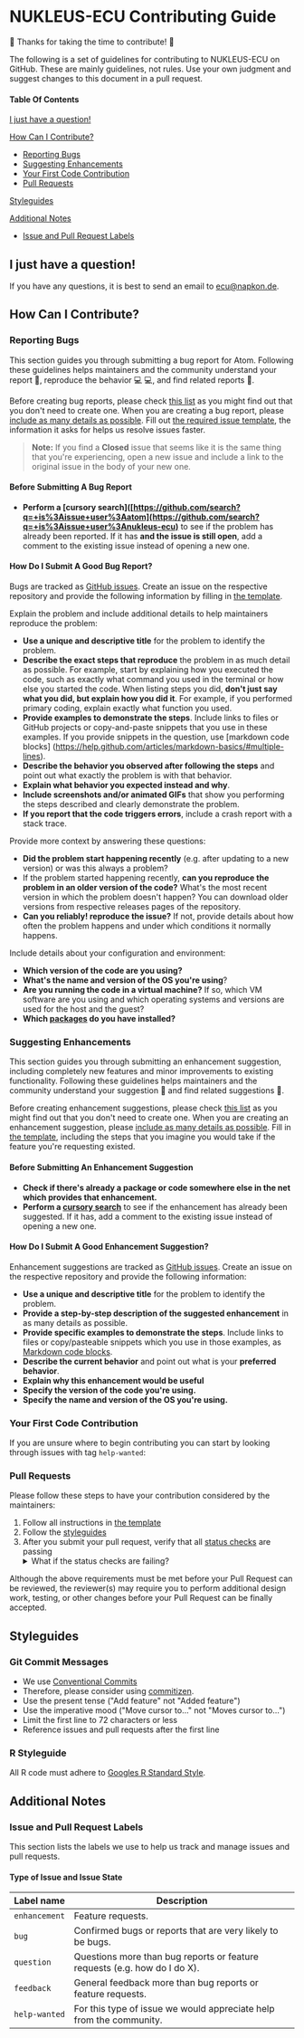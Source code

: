 # NUKLEUS-ECU Contributing Guide

:tada: Thanks for taking the time to contribute! :tada:

The following is a set of guidelines for contributing to NUKLEUS-ECU on GitHub. 
These are mainly guidelines, not rules. Use your own judgment and suggest changes to this document in a pull request.

#### Table Of Contents

[I just have a question!](#i-just-have-a-question)

[How Can I Contribute?](#how-can-i-contribute)
  * [Reporting Bugs](#reporting-bugs)
  * [Suggesting Enhancements](#suggesting-enhancements)
  * [Your First Code Contribution](#your-first-code-contribution)
  * [Pull Requests](#pull-requests)

[Styleguides](#styleguides)

[Additional Notes](#additional-notes)
  * [Issue and Pull Request Labels](#issue-and-pull-request-labels)


## I just have a question!

If you have any questions, it is best to send an email to ecu@napkon.de.

## How Can I Contribute?

### Reporting Bugs

This section guides you through submitting a bug report for Atom. Following these guidelines helps maintainers and the community understand your report :pencil:, reproduce the behavior :computer: :computer:, and find related reports :mag_right:.

Before creating bug reports, please check [this list](#before-submitting-a-bug-report) as you might find out that you don't need to create one. When you are creating a bug report, please [include as many details as possible](#how-do-i-submit-a-good-bug-report). Fill out [the required issue template](ISSUE_TEMPLATE.md), the information it asks for helps us resolve issues faster.

> **Note:** If you find a **Closed** issue that seems like it is the same thing that you're experiencing, open a new issue and include a link to the original issue in the body of your new one.

#### Before Submitting A Bug Report

* **Perform a [cursory search]([https://github.com/search?q=+is%3Aissue+user%3Aatom](https://github.com/search?q=+is%3Aissue+user%3Anukleus-ecu)** to see if the problem has already been reported. If it has **and the issue is still open**, add a comment to the existing issue instead of opening a new one.

#### How Do I Submit A Good Bug Report?

Bugs are tracked as [GitHub issues](https://guides.github.com/features/issues/). Create an issue on the respective repository and provide the following information by filling in [the template](ISSUE_TEMPLATE.md).

Explain the problem and include additional details to help maintainers reproduce the problem:

* **Use a unique and descriptive title** for the problem to identify the problem.
* **Describe the exact steps that reproduce** the problem in as much detail as possible. For example, start by explaining how you executed the code, such as exactly what command you used in the terminal or how else you started the code. When listing steps you did, **don't just say what you did, but explain how you did it**. For example, if you performed primary coding, explain exactly what function you used.
* **Provide examples to demonstrate the steps**. Include links to files or GitHub projects or copy-and-paste snippets that you use in these examples. If you provide snippets in the question, use [markdown code blocks] (https://help.github.com/articles/markdown-basics/#multiple-lines).
* **Describe the behavior you observed after following the steps** and point out what exactly the problem is with that behavior.
* **Explain what behavior you expected instead and why**.
* **Include screenshots and/or animated GIFs** that show you performing the steps described and clearly demonstrate the problem.
* **If you report that the code triggers errors**, include a crash report with a stack trace. 

Provide more context by answering these questions:

* **Did the problem start happening recently** (e.g. after updating to a new version) or was this always a problem?
* If the problem started happening recently, **can you reproduce the problem in an older version of the code?** What's the most recent version in which the problem doesn't happen? You can download older versions from respective releases pages of the repository.
* **Can you reliably! reproduce the issue?** If not, provide details about how often the problem happens and under which conditions it normally happens.

Include details about your configuration and environment:

* **Which version of the code are you using?**
* **What's the name and version of the OS you're using**?
* **Are you running the code in a virtual machine?** If so, which VM software are you using and which operating systems and versions are used for the host and the guest?
* **Which [packages](#atom-and-packages) do you have installed?**

### Suggesting Enhancements

This section guides you through submitting an enhancement suggestion, including completely new features and minor improvements to existing functionality. Following these guidelines helps maintainers and the community understand your suggestion :pencil: and find related suggestions :mag_right:.

Before creating enhancement suggestions, please check [this list](#before-submitting-an-enhancement-suggestion) as you might find out that you don't need to create one. When you are creating an enhancement suggestion, please [include as many details as possible](#how-do-i-submit-a-good-enhancement-suggestion). Fill in [the template](ISSUE_TEMPLATE.md), including the steps that you imagine you would take if the feature you're requesting existed.

#### Before Submitting An Enhancement Suggestion

* **Check if there's already a package or code somewhere else in the net which provides that enhancement.**
* **Perform a [cursory search](https://github.com/search?q=+is%3Aissue+user%3Anukleus-ecu)** to see if the enhancement has already been suggested. If it has, add a comment to the existing issue instead of opening a new one.

#### How Do I Submit A Good Enhancement Suggestion?

Enhancement suggestions are tracked as [GitHub issues](https://guides.github.com/features/issues/). Create an issue on the respective repository and provide the following information:

* **Use a unique and descriptive title** for the problem to identify the problem.
* **Provide a step-by-step description of the suggested enhancement** in as many details as possible.
* **Provide specific examples to demonstrate the steps**. Include links to files or copy/pasteable snippets which you use in those examples, as [Markdown code blocks](https://help.github.com/articles/markdown-basics/#multiple-lines).
* **Describe the current behavior** and point out what is your **preferred behavior**.
* **Explain why this enhancement would be useful**
* **Specify the version of the code you're using.**
* **Specify the name and version of the OS you're using.**

### Your First Code Contribution

If you are unsure where to begin contributing you can start by looking through issues with tag `help-wanted`:

### Pull Requests

Please follow these steps to have your contribution considered by the maintainers:

1. Follow all instructions in [the template](PULL_REQUEST_TEMPLATE.md)
2. Follow the [styleguides](#styleguides)
3. After you submit your pull request, verify that all [status checks](https://help.github.com/articles/about-status-checks/) are passing <details><summary>What if the status checks are failing?</summary>If a status check fails and you believe the error is unrelated to your change, please leave a comment on the pull request explaining why you believe the error is unrelated. A maintainer will re-run the status check for you. If we conclude that the error was a false positive, then we will open a message to track the issue with our status check suite.</details>

Although the above requirements must be met before your Pull Request can be reviewed, the reviewer(s) may require you to perform additional design work, testing, or other changes before your Pull Request can be finally accepted.

## Styleguides

### Git Commit Messages

* We use [Conventional Commits](https://www.conventionalcommits.org/en/v1.0.0/)
* Therefore, please consider using [commitizen](https://github.com/commitizen/cz-cli).
* Use the present tense ("Add feature" not "Added feature")
* Use the imperative mood ("Move cursor to..." not "Moves cursor to...")
* Limit the first line to 72 characters or less
* Reference issues and pull requests after the first line

### R Styleguide

All R code must adhere to [Googles R Standard Style](https://google.github.io/styleguide/Rguide.html).


## Additional Notes

### Issue and Pull Request Labels

This section lists the labels we use to help us track and manage issues and pull requests. 

#### Type of Issue and Issue State

| Label name | Description |
| --- | --- |
| `enhancement` | Feature requests. |
| `bug` | Confirmed bugs or reports that are very likely to be bugs. |
| `question` | Questions more than bug reports or feature requests (e.g. how do I do X). |
| `feedback` | General feedback more than bug reports or feature requests. |
| `help-wanted` | For this type of issue we would appreciate help from the community. |
